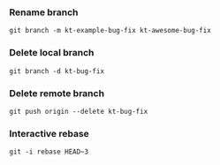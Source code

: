 ### Rename branch
```
git branch -m kt-example-bug-fix kt-awesome-bug-fix    
```

### Delete local branch
```
git branch -d kt-bug-fix
```

### Delete remote branch
```
git push origin --delete kt-bug-fix
```

### Interactive rebase
```
git -i rebase HEAD~3
```
